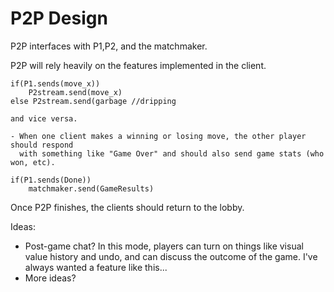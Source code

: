 P2P Design
==========

P2P interfaces with P1,P2, and the matchmaker.

P2P will rely heavily on the features implemented in the client.

    if(P1.sends(move_x))
        P2stream.send(move_x)
    else P2stream.send(garbage //dripping

    and vice versa.

    - When one client makes a winning or losing move, the other player should respond
      with something like "Game Over" and should also send game stats (who won, etc).

    if(P1.sends(Done))
        matchmaker.send(GameResults)

Once P2P finishes, the clients should return to the lobby.

Ideas:

-   Post-game chat? In this mode, players can turn on things like visual value history and undo, and can discuss the outcome of the game. I've always wanted a feature like this...
-   More ideas?

